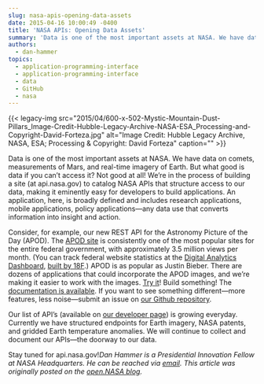 ```yaml
---
slug: nasa-apis-opening-data-assets
date: 2015-04-16 10:00:49 -0400
title: 'NASA APIs: Opening Data Assets'
summary: 'Data is one of the most important assets at NASA. We have data on comets, measurements of Mars, and real-time imagery of Earth. But what good is data if you can’t access it? Not good at all! We’re in the process of building a site (at api.nasa.gov) to catalog NASA APIs that structure access to'
authors:
  - dan-hammer
topics:
  - application-programming-interface
  - application-programming-interface
  - data
  - GitHub
  - nasa
---
```


{{< legacy-img src="2015/04/600-x-502-Mystic-Mountain-Dust-Pillars\_Image-Credit-Hubble-Legacy-Archive-NASA-ESA\_Processing-and-Copyright-David-Forteza.jpg" alt="Image Credit: Hubble Legacy Archive, NASA, ESA; Processing & Copyright: David Forteza" caption="" >}} 

Data is one of the most important assets at NASA. We have data on comets, measurements of Mars, and real-time imagery of Earth. But what good is data if you can’t access it? Not good at all! We’re in the process of building a site (at api.nasa.gov) to catalog NASA APIs that structure access to our data, making it eminently easy for developers to build applications. An application, here, is broadly defined and includes research applications, mobile applications, policy applications—any data use that converts information into insight and action.

Consider, for example, our new REST API for the Astronomy Picture of the Day (APOD). The [APOD site](http://apod.nasa.gov/apod/astropix.html) is consistently one of the most popular sites for the entire federal government, with approximately 3.5 million views per month. (You can track federal website statistics at the [Digital Analytics Dashboard](https://analytics.usa.gov/), [built by 18F](https://github.com/GSA/analytics.usa.gov/graphs/contributors).) APOD is as popular as Justin Bieber. There are dozens of applications that could incorporate the APOD images, and we’re making it easier to work with the images. [Try it](https://api.data.gov/nasa/planetary/apod?concept_tags=True&date=2015-03-05&api_key=DEMO_KEY)! Build something! The [documentation is available](https://data.nasa.gov/developer/external/planetary/#apod). If you want to see something different—more features, less noise—submit an issue on [our Github repository](https://github.com/nasa/api-docs).

Our list of API’s (available on [our developer page](https://data.nasa.gov/developer)) is growing everyday. Currently we have structured endpoints for Earth imagery, NASA patents, and gridded Earth temperature anomalies. We will continue to collect and document our APIs—the doorway to our data.

Stay tuned for api.nasa.gov!_Dan Hammer is a Presidential Innovation Fellow at NASA Headquarters. He can be reached via [email](mailto:daniel.s.hammer@nasa.gov)._
_This article was originally posted on the [open.NASA blog](http://open.nasa.gov/blog/2015/04/13/nasa-apis/)._